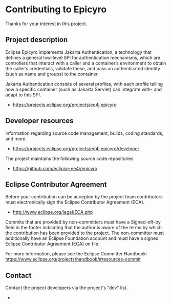 # Contributing to Epicyro

Thanks for your interest in this project.

## Project description

Eclipse Epicyro implements Jakarta Authentication, a technology that defines a general low-level SPI for authentication mechanisms, which are controllers that interact with a caller and a container’s environment to obtain the caller’s credentials, validate these, and pass an authenticated identity (such as name and groups) to the container.

Jakarta Authentication consists of several profiles, with each profile telling how a specific container (such as Jakarta Servlet) can integrate with- and adapt to this SPI.

* https://projects.eclipse.org/projects/ee4j.epicyro

## Developer resources

Information regarding source code management, builds, coding standards, and
more.

* https://projects.eclipse.org/projects/ee4j.epicyro/developer

The project maintains the following source code repositories

* https://github.com/eclipse-ee4j/epicyro

## Eclipse Contributor Agreement

Before your contribution can be accepted by the project team contributors must
electronically sign the Eclipse Contributor Agreement (ECA).

* http://www.eclipse.org/legal/ECA.php

Commits that are provided by non-committers must have a Signed-off-by field in
the footer indicating that the author is aware of the terms by which the
contribution has been provided to the project. The non-committer must
additionally have an Eclipse Foundation account and must have a signed Eclipse
Contributor Agreement (ECA) on file.

For more information, please see the Eclipse Committer Handbook:
https://www.eclipse.org/projects/handbook/#resources-commit

## Contact

Contact the project developers via the project's "dev" list.

* 


